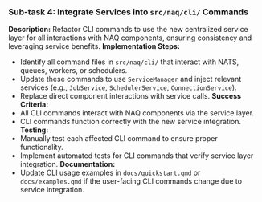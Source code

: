 ### Sub-task 4: Integrate Services into `src/naq/cli/` Commands
**Description:** Refactor CLI commands to use the new centralized service layer for all interactions with NAQ components, ensuring consistency and leveraging service benefits.
**Implementation Steps:**
- Identify all command files in `src/naq/cli/` that interact with NATS, queues, workers, or schedulers.
- Update these commands to use `ServiceManager` and inject relevant services (e.g., `JobService`, `SchedulerService`, `ConnectionService`).
- Replace direct component interactions with service calls.
**Success Criteria:**
- All CLI commands interact with NAQ components via the service layer.
- CLI commands function correctly with the new service integration.
**Testing:**
- Manually test each affected CLI command to ensure proper functionality.
- Implement automated tests for CLI commands that verify service layer integration.
**Documentation:**
- Update CLI usage examples in `docs/quickstart.qmd` or `docs/examples.qmd` if the user-facing CLI commands change due to service integration.